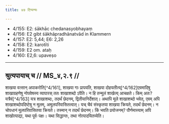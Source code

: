 ```yaml
---
title: ४७ टिप्पन्यः

---
```

- 4/155: E2: śākhāc chedanasyobhayaṃ
- 4/156: E2 gibt śākhāpradhānatvād in Klammern
- 4/157: E2: 5,44; E6: 2,26
- 4/158: E2: karotīti
- 4/159: E2 om. ataḥ
- 4/160: E2,6: upaveṣo

____________________________________________


## श्रुत्यपायाच् च // MS_४,२.९ //

शाखया वत्सान् अपाकरोति[^4/161], शाखया गाः प्रापयति, शाखया दोहयतीत्य्[^4/162]एवमादिषु शाखाग्रहणेषु नोपवेषस्य व्यापारस् ततः शाखाशब्दो ऽपैति। न हि तन्मूलं शाखेत्य् आचक्षते। किम् अतः? यत्रैवं[^4/163] यत्र शाखाशब्दः, तदर्थं छेदनम्, द्वितीयानिर्देशात्। अथापि मूले शाखाशब्दो भवेत्, एवम् अपि शाखाशब्दोपदिष्टेषु न मूलम्, अमूलपरिवासितत्वात्। यच् चैवं संस्कृतया शाखया क्रियते, तदर्थं छेदनम्। न चोपधानं मूलपरिवासितया क्रियते। तस्मान् न तदर्थं छेदनम्। किं भवति प्रयोजनम्? पौर्णमास्याम् अपि शाखोत्पाद्या, यथा पूर्वः पक्षः। यथा सिद्धान्तः, तथा नोत्पादयितव्येति।
